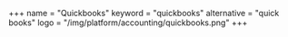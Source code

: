 +++
name = "Quickbooks"
keyword = "quickbooks"
alternative = "quick books"
logo = "/img/platform/accounting/quickbooks.png"
+++
